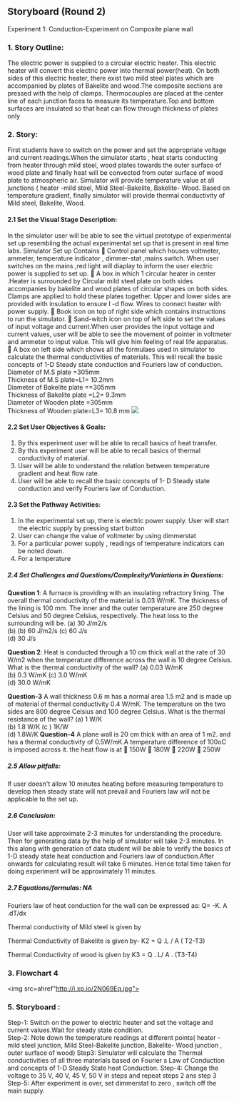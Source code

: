 ## Storyboard (Round 2)

Experiment 1: Conduction-Experiment on Composite plane wall

### 1. Story Outline:

The electric power is supplied to a circular electric heater. This electric heater will convert this electric power into thermal power(heat). On both sides of this electric heater, there exist two mild steel plates which are accompanied by plates of Bakelite and wood.The composite sections are pressed with the help of clamps. Thermocouples are placed at the center line of each junction faces to measure its temperature.Top and bottom surfaces are insulated so that heat can flow through thickness of plates only

### 2. Story:

First students have to switch on the power and set the appropriate voltage and current readings.When the simulator starts , heat starts conducting from heater through mild steel, wood plates towards the outer surface of wood plate and finally heat will be convected from outer surface of wood plate to atmospheric air. Simulator will provide temperature value at all junctions ( heater -mild steel, Mild Steel-Bakelite, Bakelite- Wood. Based on temperature gradient, finally simulator will provide thermal conductivity of Mild steel, Bakelite, Wood. 

#### 2.1 Set the Visual Stage Description:
In the simulator user will be able to see the virtual prototype of experimental set up resembling the actual experimental set up that is present in real time labs.
Simulator Set up Contains 
	Control panel which houses voltmeter, ammeter, temperature indicator , dimmer-stat ,mains switch. When user switches on the mains ,red light will diaplay to inform the user electric power is supplied to set up.
	A box in which 1 circular heater in center .Heater is surrounded by Circular mild steel plate on both sides accompanies by bakelite and wood plates of circular shapes on both sides. Clamps are applied to hold these plates together. Upper and lower sides are provided with insulation to ensure I -d flow. Wires to connect heater with power supply.
	Book icon on top of right side which contains instructions to run the simulator.
	Sand-witch icon on top of left side to set the values of input voltage and current.When user provides the input voltage and current values, user will be able to see the movement of pointer in voltmeter and ammeter to input value. This will give him feeling of real life apparatus.
	A box on left side which shows all the formulaes used in simulator to calculate the thermal conductivities of materials. This will recall the basic concepts of 1-D Steady state conduction and Fouriers law of conduction.
Diameter of M.S plate =305mm                                   
Thickness of M.S plate=L1= 10.2mm                                  
Diameter of Bakelite plate ==305mm                            
Thickness of Bakelite plate =L2= 9.3mm                          
Diameter of Wooden plate =305mm                        
Thickness of Wooden plate=L3= 10.8 mm 
<img src="http://i.xp.io/2KYJF3t.png"><br>

#### 2.2 Set User Objectives & Goals:
1.	By this experiment user will be able to recall basics of heat transfer.
2.	By this experiment user will be able to recall basics of thermal conductivity of material.
3.	User will be able to understand the relation between temperature gradient and heat flow rate.
4.	User will be able to recall the basic concepts of 1- D Steady state conduction and verify Fouriers law of Conduction.  

#### 2.3 Set the Pathway Activities:
1.	In the experimental set up, there is electric power supply. User will start the electric supply by pressing start button
2.	User can change the value of voltmeter by using dimmerstat
3.	For a particular power supply , readings of temperature indicators can be noted down.
4.	For a temperature 

##### 2.4 Set Challenges and Questions/Complexity/Variations in Questions:
<b>Question 1</b>: A furnace is providing with an insulating refractory lining. The overall thermal conductivity of the material is 0.03 W/mK. The thickness of the lining is 100 mm. The inner and the outer temperature are 250 degree Celsius and 50 degree Celsius, respectively. The heat loss to the surrounding will be.
(a)	30 J/m2/s                                 
(b)	(b) 60 J/m2/s
(c)	60 J/s                                      
(d)	30 J/s 

<b>Question 2</b>: Heat is conducted through a 10 cm thick wall at the rate of 30 W/m2 when the temperature difference across the wall is 10 degree Celsius. What is the thermal conductivity of the wall?
(a)	0.03 W/mK                         
(b) 0.3 W/mK
(c) 3.0 W/mK                          
(d) 30.0 W/mK

<b>Question-3</b> A wall thickness 0.6 m has a normal area 1.5 m2 and is made up of material of thermal conductivity 0.4 W/mK. The temperature on the  two sides are 800 degree Celsius and 100 degree Celsius. What is the thermal resistance of the wall?
(a)	 1 W/K                                          
(b)	 1.8 W/K
(c ) 1K/W                                            
(d) 1.8W/K 
<b>Question-4</b> A plane wall is 20 cm thick with an area of 1 m2. and has a thermal conductivity of 0.5W/mK.A temperature difference of 100oC is imposed across it. the heat flow is at
	150W
	180W
	220W
	250W


##### 2.5 Allow pitfalls:
If user doesn't allow 10 minutes heating before measuring temperature to develop then steady state will not prevail and Fouriers law will not be applicable to the set up.

##### 2.6 Conclusion:
User will take approximate 2-3 minutes for understanding the procedure. Then for generating data by the help of simulator will take 2-3 minutes. In this along with generation of data student will be able to verify the basics of 1-D steady state heat conduction and  Fouriers law of conduction.After onwards for calculating result will take 6 minutes. Hence total time taken for doing experiment will be approximately 11 minutes.

##### 2.7 Equations/formulas: NA
Fouriers law of heat conduction for the wall can be expressed as:
Q= -K. A .dT/dx 

Thermal conductivity of Mild steel is given by
 
Thermal Conductivity of Bakelite is given by-
K2 = Q .L / A ( T2-T3)

Thermal Conductivity of wood is given by
K3 = Q . L/ A . (T3-T4)

### 3. Flowchart 4
<img src=ahref"http://i.xp.io/2N069Eq.jpg"><br>

### 5. Storyboard :
Step-1: Switch on the power to electric heater and set the voltage and current values.Wait for steady state condition.   
Step-2: Note down the temperature readings at different points( heater -mild  steel junction, Mild Steel-Bakelite junction, Bakelite- Wood junction , outer surface of wood)
Step3: Simulator will calculate the Thermal conductivities of all three materials based on Fourier s Law of Conduction and concepts of 1-D Steady State heat Conduction.
Step-4: Change the voltage to 35 V, 40 V, 45 V, 50 V in steps and repeat steps 2 ans step 3 
Step-5: After experiment is over, set dimmerstat to zero , switch off the main supply.

